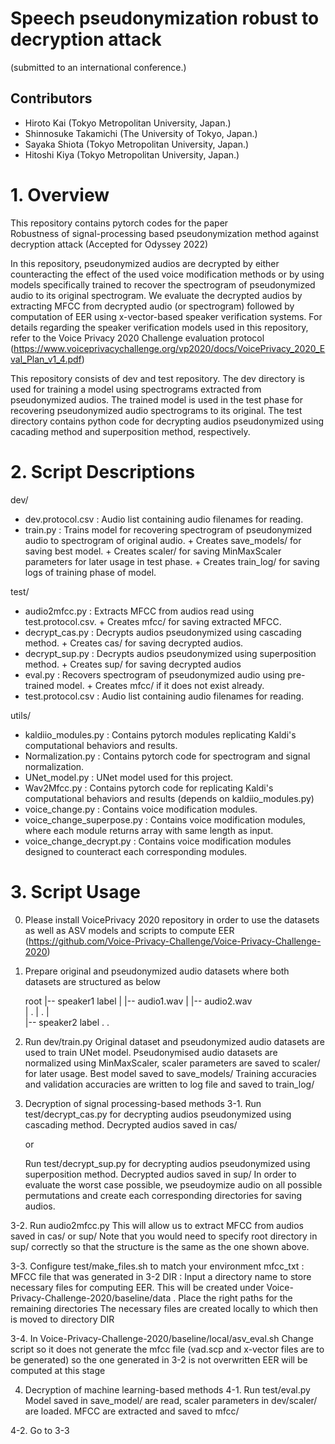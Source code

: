 # Speech pseudonymization robust to decryption attack

(submitted to an international conference.)

## Contributors
- Hiroto Kai (Tokyo Metropolitan University, Japan.)
- Shinnosuke Takamichi (The University of Tokyo, Japan.)
- Sayaka Shiota (Tokyo Metropolitan University, Japan.)
- Hitoshi Kiya (Tokyo Metropolitan University, Japan.)

# 1. Overview

This repository contains pytorch codes for the paper  
Robustness of signal-processing based pseudonymization method against decryption attack
(Accepted for Odyssey 2022)

In this repository, pseudonymized audios are decrypted by either counteracting the effect of the used voice modification methods or by using models specifically trained to recover the spectrogram of pseudonymized audio to its original spectrogram.
We evaluate the decrypted audios by extracting MFCC from decrypted audio (or spectrogram) followed by computation of EER using x-vector-based speaker verification systems.
For details regarding the speaker verification models used in this repository, refer to the Voice Privacy 2020 Challenge evaluation protocol
(https://www.voiceprivacychallenge.org/vp2020/docs/VoicePrivacy_2020_Eval_Plan_v1_4.pdf)

This repository consists of dev and test repository. The dev directory is used for training a model using spectrograms extracted from pseudonymized audios.
The trained model is used in the test phase for recovering pseudonymized audio spectrograms to its original.
The test directory contains python code for decrypting audios pseudonymized using cacading method and superposition method, respectively.


# 2. Script Descriptions

dev/

* dev.protocol.csv	    :  Audio list containing audio filenames for reading.
* train.py                  :  Trains model for recovering spectrogram of pseudonymized audio to spectrogram of original audio.
  			    +  Creates save_models/ for saving best model.
			    +  Creates scaler/ for saving MinMaxScaler parameters for later usage in test phase.
			    +  Creates train_log/ for saving logs of training phase of model.

test/

* audio2mfcc.py		    :  Extracts MFCC from audios read using test.protocol.csv.
  			    +  Creates mfcc/ for saving extracted MFCC.
* decrypt_cas.py	    :  Decrypts audios pseudonymized using cascading method.
  			    +  Creates cas/ for saving decrypted audios.
* decrypt_sup.py	    :  Decrypts audios pseudonymized using superposition method.
  			    +  Creates sup/ for saving decrypted audios
* eval.py		    :  Recovers spectrogram of pseudonymized audio using pre-trained model.
  			    +  Creates mfcc/ if it does not exist already.
* test.protocol.csv         :  Audio list containing audio filenames for reading.


utils/

* kaldiio_modules.py	    :  Contains pytorch modules replicating Kaldi's computational behaviors and results.
* Normalization.py          :  Contains pytorch code for spectrogram and signal normalization.
* UNet_model.py		    :  UNet model used for this project.
* Wav2Mfcc.py		    :  Contains pytorch code for replicating Kaldi's computational behaviors and results (depends on kaldiio_modules.py)
* voice_change.py	    :  Contains voice modification modules.
* voice_change_superpose.py :  Contains voice modification modules, where each module returns array with same length as input.
* voice_change_decrypt.py   :  Contains voice modification modules designed to counteract each corresponding modules. 


# 3. Script Usage

0. Please install VoicePrivacy 2020 repository in order to use the datasets as well as ASV models and scripts to compute EER
(https://github.com/Voice-Privacy-Challenge/Voice-Privacy-Challenge-2020)

1. Prepare original and pseudonymized audio datasets where both datasets are structured as below

   root
    |-- speaker1 label
    |       |-- audio1.wav
    |	    |-- audio2.wav    
    |	    	.
    |		.
    |		
    |-- speaker2 label
		.
		.

2. Run dev/train.py
   Original dataset and pseudonymized audio datasets are used to train UNet model.
   Pseudonymised audio datasets are normalized using MinMaxScaler, scaler parameters are saved to scaler/ for later usage.
   Best model saved to save_models/
   Training accuracies and validation accuracies are written to log file and saved to train_log/


3. Decryption of signal processing-based methods
3-1. Run test/decrypt_cas.py for decrypting audios pseudonymized using cascading method.
     Decrypted audios saved in cas/

     or	     

     Run test/decrypt_sup.py for decrypting audios pseudonymized using superposition method.
     Decrypted audios saved in sup/
     In order to evaluate the worst case possible, we pseudoymize audio on all possible permutations and create each corresponding directories for saving audios.

3-2. Run audio2mfcc.py
     This will allow us to extract MFCC from audios saved in cas/ or sup/
     Note that you would need to specify root directory in sup/ correctly so that the structure is the same as the one shown above.

3-3. Configure test/make_files.sh to match your environment
     mfcc_txt : MFCC file that was generated in 3-2
     DIR : Input a directory name to store necessary files for computing EER. This will be created under Voice-Privacy-Challenge-2020/baseline/data .
     Place the right paths for the remaining directories
     The necessary files are created locally to which then is moved to directory DIR


3-4. In Voice-Privacy-Challenge-2020/baseline/local/asv_eval.sh
     Change script so it does not generate the mfcc file (vad.scp and x-vector files are to be generated) so the one generated in 3-2 is not overwritten
     EER will be computed at this stage


4. Decryption of machine learning-based methods
4-1. Run test/eval.py
     Model saved in save_model/ are read, scaler parameters in dev/scaler/ are loaded.
     MFCC are extracted and saved to mfcc/

4-2. Go to 3-3
